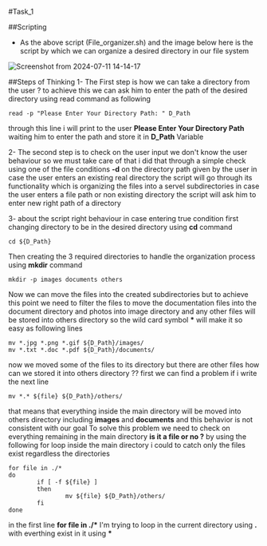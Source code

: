 #Task_1

##Scripting

- As the above script (File_organizer.sh) and the image below here is the script by which we can organize a desired directory in our file system

![Screenshot from 2024-07-11 14-14-17](https://github.com/YoussefGamalShehata/Embedded-Linux/assets/152656762/ffaabae2-fa8d-441f-ad73-8f0f99fd2311)

##Steps of Thinking
1-
The First step is how we can take a directory from the user ? to achieve this we can ask him to enter the path of the desired directory using read command as following
```
read -p "Please Enter Your Directory Path: " D_Path
```
through this line i will print to the user **Please Enter Your Directory Path** waiting him to enter the path and store it in **D_Path** Variable

2- 
The second step is to check on the user input we don't know the user behaviour so we must take care of that i did that through a simple check using one of the file conditions **-d** on the directory path given by the user
in case the user enters an existing real directory the script will go through its functionality which is organizing the files into a servel subdirectories
in case the user enters a file path or non existing directory the script will ask him to enter new right path of a directory

3-
about the script right behaviour in case entering true condition first changing directory to be in the desired directory using **cd** command
```
cd ${D_Path}
```
Then creating the 3 required directories to handle the organization process using **mkdir** command
```
mkdir -p images documents others
```
Now we can move the files into the created subdirectories but to achieve this point we need to filter the files to move the documentation files into the document directory and photos into image directory and any other files 
will be stored into others directory so the wild card symbol **\*** will make it so easy as following lines
```
mv *.jpg *.png *.gif ${D_Path}/images/
mv *.txt *.doc *.pdf ${D_Path}/documents/
```
now we moved some of the files to its directory but there are other files how can we stored it into others directory ??
first we can find a problem if i write the next line
```
mv *.* ${file} ${D_Path}/others/
```
that means that everything inside the main directory will be moved into others directory including **images** and **documents** and this behavior is not consistent with our goal
To solve this problem we need to check on everything remaining in the main directory **is it a file or no ?**
by using the following for loop inside the main directory i could to catch only the files exist regardless the directories
```
for file in ./*
do
        if [ -f ${file} ]
        then
                mv ${file} ${D_Path}/others/
        fi
done
```
in the first line **for file in ./\***
I'm trying to loop in the current directory using **.** with everthing exist in it using **\***





















